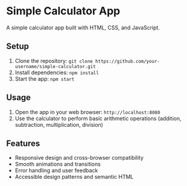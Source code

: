 # Simple Calculator App

A simple calculator app built with HTML, CSS, and JavaScript.

## Setup

1. Clone the repository: `git clone https://github.com/your-username/simple-calculator.git`
2. Install dependencies: `npm install`
3. Start the app: `npm start`

## Usage

1. Open the app in your web browser: `http://localhost:8080`
2. Use the calculator to perform basic arithmetic operations (addition, subtraction, multiplication, division)

## Features

* Responsive design and cross-browser compatibility
* Smooth animations and transitions
* Error handling and user feedback
* Accessible design patterns and semantic HTML